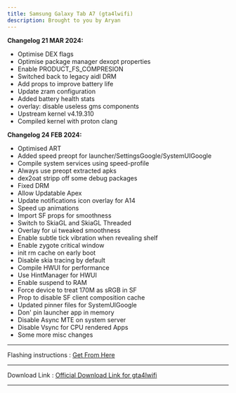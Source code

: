 ```yaml
---
title: Samsung Galaxy Tab A7 (gta4lwifi)
description: Brought to you by Aryan
---
```


<b>Changelog 21 MAR 2024:</b>
- Optimise DEX flags
- Optimise package manager dexopt properties
- Enable PRODUCT_FS_COMPRESION
- Switched back to legacy aidl DRM
- Add props to improve battery life
- Update zram configuration
- Added battery health stats
- overlay: disable useless gms components
- Upstream kernel v4.19.310
- Compiled kernel with proton clang

<b>Changelog 24 FEB 2024:</b>
- Optimised ART
- Added speed preopt for launcher/SettingsGoogle/SystemUIGoogle
- Compile system services using speed-profile
- Always use preopt extracted apks
- dex2oat stripp off some debug packages
- Fixed DRM
- Allow Updatable Apex
- Update notifications icon overlay for A14 
- Speed up animations
- Import SF props for smoothness
- Switch to SkiaGL and SkiaGL Threaded
- Overlay for ui tweaked smoothness
- Enable subtle tick vibration when revealing shelf
- Enable zygote critical window 
- init rm cache on early boot
- Disable skia tracing by default
- Compile HWUI for performance
- Use HintManager for HWUI
- Enable suspend to RAM
- Force device to treat 170M as sRGB in SF
- Prop to disable SF client composition cache
- Updated pinner files for SystemUIGoogle
- Don' pin launcher app in memory
- Disable Async MTE on system server
- Disable Vsync for CPU rendered Apps
- Some more misc changes 

----
Flashing instructions : [Get From Here](gta4lwifi_inst.md)

----
Download Link : [Official Download Link for gta4lwifi](https://sourceforge.net/projects/projectmatrixx/files/Android-14/gta4lwifi/)

----
